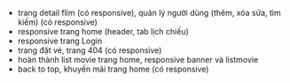   - trang detail flim (có responsive), quản lý người dùng (thêm, xóa sửa, tìm kiếm) (có responsive)
  - responsive trang home (header, tab lịch chiếu)
  - responsive trang Login
  - trang đặt vé, trang 404 (có responsive)
  - hoàn thành list movie trang home, responsive banner và listmovie
  - back to top, khuyến mãi trang home (có responsive)

